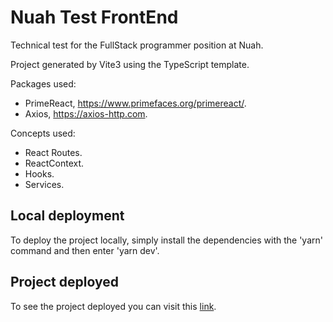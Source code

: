 # Nuah Test FrontEnd

Technical test for the FullStack programmer position at Nuah.

Project generated by Vite3 using the TypeScript template.

Packages used:
* PrimeReact, https://www.primefaces.org/primereact/.
* Axios, https://axios-http.com.

Concepts used:
* React Routes.
* ReactContext.
* Hooks.
* Services.

## Local deployment

To deploy the project locally, simply install the dependencies with the 'yarn' command and then enter 'yarn dev'.

## Project deployed

To see the project deployed you can visit this [link](https://nuah.hugoquispe.cl).
